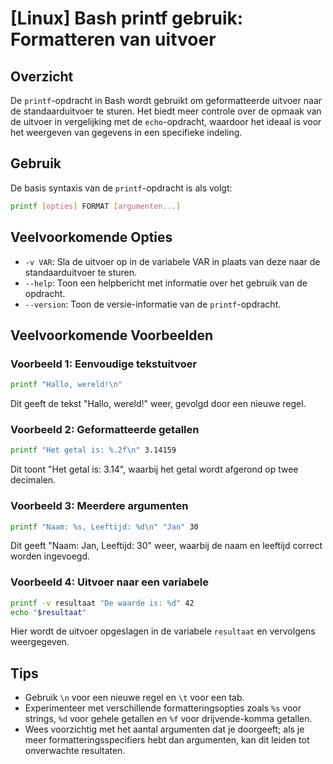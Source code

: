 # [Linux] Bash printf gebruik: Formatteren van uitvoer

## Overzicht
De `printf`-opdracht in Bash wordt gebruikt om geformatteerde uitvoer naar de standaarduitvoer te sturen. Het biedt meer controle over de opmaak van de uitvoer in vergelijking met de `echo`-opdracht, waardoor het ideaal is voor het weergeven van gegevens in een specifieke indeling.

## Gebruik
De basis syntaxis van de `printf`-opdracht is als volgt:

```bash
printf [opties] FORMAT [argumenten...]
```

## Veelvoorkomende Opties
- `-v VAR`: Sla de uitvoer op in de variabele VAR in plaats van deze naar de standaarduitvoer te sturen.
- `--help`: Toon een helpbericht met informatie over het gebruik van de opdracht.
- `--version`: Toon de versie-informatie van de `printf`-opdracht.

## Veelvoorkomende Voorbeelden

### Voorbeeld 1: Eenvoudige tekstuitvoer
```bash
printf "Hallo, wereld!\n"
```
Dit geeft de tekst "Hallo, wereld!" weer, gevolgd door een nieuwe regel.

### Voorbeeld 2: Geformatteerde getallen
```bash
printf "Het getal is: %.2f\n" 3.14159
```
Dit toont "Het getal is: 3.14", waarbij het getal wordt afgerond op twee decimalen.

### Voorbeeld 3: Meerdere argumenten
```bash
printf "Naam: %s, Leeftijd: %d\n" "Jan" 30
```
Dit geeft "Naam: Jan, Leeftijd: 30" weer, waarbij de naam en leeftijd correct worden ingevoegd.

### Voorbeeld 4: Uitvoer naar een variabele
```bash
printf -v resultaat "De waarde is: %d" 42
echo "$resultaat"
```
Hier wordt de uitvoer opgeslagen in de variabele `resultaat` en vervolgens weergegeven.

## Tips
- Gebruik `\n` voor een nieuwe regel en `\t` voor een tab.
- Experimenteer met verschillende formatteringsopties zoals `%s` voor strings, `%d` voor gehele getallen en `%f` voor drijvende-komma getallen.
- Wees voorzichtig met het aantal argumenten dat je doorgeeft; als je meer formatteringsspecifiers hebt dan argumenten, kan dit leiden tot onverwachte resultaten.